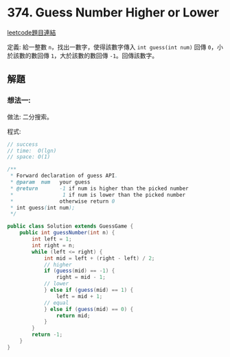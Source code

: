 # 374. Guess Number Higher or Lower

[leetcode題目連結](https://leetcode.com/problems/guess-number-higher-or-lower/)

定義: 給一整數 `n`，找出一數字，使得該數字傳入 `int guess(int num)` 回傳 `0`，小於該數的數回傳 `1`，大於該數的數回傳 `-1`。回傳該數字。

## 解題

### 想法一:

做法: 二分搜索。

程式:
```java
// success
// time:  O(lgn)
// space: O(1)

/** 
 * Forward declaration of guess API.
 * @param  num   your guess
 * @return 	     -1 if num is higher than the picked number
 *			      1 if num is lower than the picked number
 *               otherwise return 0
 * int guess(int num);
 */

public class Solution extends GuessGame {
    public int guessNumber(int n) {
        int left = 1;
        int right = n;
        while (left <= right) {
            int mid = left + (right - left) / 2;
            // higher
            if (guess(mid) == -1) {
                right = mid - 1;
            // lower
            } else if (guess(mid) == 1) {
                left = mid + 1;
            // equal
            } else if (guess(mid) == 0) {
                return mid;
            }
        }
        return -1;
    }
}
```